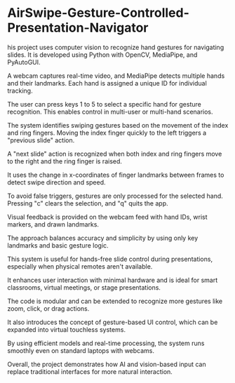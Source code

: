 # AirSwipe-Gesture-Controlled-Presentation-Navigator
his project uses computer vision to recognize hand gestures for navigating slides. It is developed using Python with OpenCV, MediaPipe, and PyAutoGUI.

A webcam captures real-time video, and MediaPipe detects multiple hands and their landmarks. Each hand is assigned a unique ID for individual tracking.

The user can press keys 1 to 5 to select a specific hand for gesture recognition. This enables control in multi-user or multi-hand scenarios.

The system identifies swiping gestures based on the movement of the index and ring fingers. Moving the index finger quickly to the left triggers a "previous slide" action.

A "next slide" action is recognized when both index and ring fingers move to the right and the ring finger is raised.

It uses the change in x-coordinates of finger landmarks between frames to detect swipe direction and speed.

To avoid false triggers, gestures are only processed for the selected hand. Pressing "c" clears the selection, and "q" quits the app.

Visual feedback is provided on the webcam feed with hand IDs, wrist markers, and drawn landmarks.

The approach balances accuracy and simplicity by using only key landmarks and basic gesture logic.

This system is useful for hands-free slide control during presentations, especially when physical remotes aren't available.

It enhances user interaction with minimal hardware and is ideal for smart classrooms, virtual meetings, or stage presentations.

The code is modular and can be extended to recognize more gestures like zoom, click, or drag actions.

It also introduces the concept of gesture-based UI control, which can be expanded into virtual touchless systems.

By using efficient models and real-time processing, the system runs smoothly even on standard laptops with webcams.

Overall, the project demonstrates how AI and vision-based input can replace traditional interfaces for more natural interaction.
